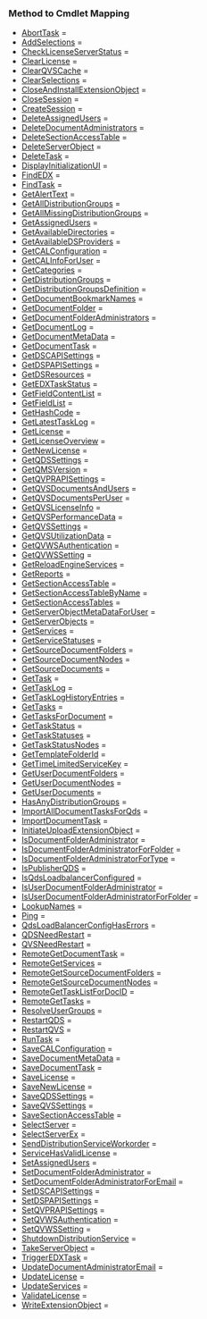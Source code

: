 
### Method to Cmdlet Mapping
- [AbortTask](https://help.qlik.com/en-US/qlikview-developer/April2020/APIs/QMS+API/html/M_PIX_Services_V12_Api4_IQMS4_AbortTask.htm) = [](./PWSH/Generated//.cs)
- [AddSelections](https://help.qlik.com/en-US/qlikview-developer/April2020/APIs/QMS+API/html/M_PIX_Services_V12_Api4_IQMS4_AddSelections.htm) = [](./PWSH/Generated//.cs)
- [CheckLicenseServerStatus](https://help.qlik.com/en-US/qlikview-developer/April2020/APIs/QMS+API/html/M_PIX_Services_V12_Api4_IQMS4_CheckLicenseServerStatus.htm) = [](./PWSH/Generated//.cs)
- [ClearLicense](https://help.qlik.com/en-US/qlikview-developer/April2020/APIs/QMS+API/html/M_PIX_Services_V12_Api4_IQMS4_ClearLicense.htm) = [](./PWSH/Generated//.cs)
- [ClearQVSCache](https://help.qlik.com/en-US/qlikview-developer/April2020/APIs/QMS+API/html/M_PIX_Services_V12_Api4_IQMS4_ClearQVSCache.htm) = [](./PWSH/Generated//.cs)
- [ClearSelections](https://help.qlik.com/en-US/qlikview-developer/April2020/APIs/QMS+API/html/M_PIX_Services_V12_Api4_IQMS4_ClearSelections.htm) = [](./PWSH/Generated//.cs)
- [CloseAndInstallExtensionObject](https://help.qlik.com/en-US/qlikview-developer/April2020/APIs/QMS+API/html/M_PIX_Services_V12_Api4_IQMS4_CloseAndInstallExtensionObject.htm) = [](./PWSH/Generated//.cs)
- [CloseSession](https://help.qlik.com/en-US/qlikview-developer/April2020/APIs/QMS+API/html/M_PIX_Services_V12_Api4_IQMS4_CloseSession.htm) = [](./PWSH/Generated//.cs)
- [CreateSession](https://help.qlik.com/en-US/qlikview-developer/April2020/APIs/QMS+API/html/M_PIX_Services_V12_Api4_IQMS4_CreateSession.htm) = [](./PWSH/Generated//.cs)
- [DeleteAssignedUsers](https://help.qlik.com/en-US/qlikview-developer/April2020/APIs/QMS+API/html/M_PIX_Services_V12_Api4_IQMS4_DeleteAssignedUsers.htm) = [](./PWSH/Generated//.cs)
- [DeleteDocumentAdministrators](https://help.qlik.com/en-US/qlikview-developer/April2020/APIs/QMS+API/html/M_PIX_Services_V12_Api4_IQMS4_DeleteDocumentAdministrators.htm) = [](./PWSH/Generated//.cs)
- [DeleteSectionAccessTable](https://help.qlik.com/en-US/qlikview-developer/April2020/APIs/QMS+API/html/M_PIX_Services_V12_Api4_IQMS4_DeleteSectionAccessTable.htm) = [](./PWSH/Generated//.cs)
- [DeleteServerObject](https://help.qlik.com/en-US/qlikview-developer/April2020/APIs/QMS+API/html/M_PIX_Services_V12_Api4_IQMS4_DeleteServerObject.htm) = [](./PWSH/Generated//.cs)
- [DeleteTask](https://help.qlik.com/en-US/qlikview-developer/April2020/APIs/QMS+API/html/M_PIX_Services_V12_Api4_IQMS4_DeleteTask.htm) = [](./PWSH/Generated//.cs)
- [DisplayInitializationUI](https://help.qlik.com/en-US/qlikview-developer/April2020/APIs/QMS+API/html/M_PIX_Services_V12_Api4_IQMS4_DisplayInitializationUI.htm) = [](./PWSH/Generated//.cs)
- [FindEDX](https://help.qlik.com/en-US/qlikview-developer/April2020/APIs/QMS+API/html/M_PIX_Services_V12_Api4_IQMS4_FindEDX.htm) = [](./PWSH/Generated//.cs)
- [FindTask](https://help.qlik.com/en-US/qlikview-developer/April2020/APIs/QMS+API/html/M_PIX_Services_V12_Api4_IQMS4_FindTask.htm) = [](./PWSH/Generated//.cs)
- [GetAlertText](https://help.qlik.com/en-US/qlikview-developer/April2020/APIs/QMS+API/html/M_PIX_Services_V12_Api4_IQMS4_GetAlertText.htm) = [](./PWSH/Generated//.cs)
- [GetAllDistributionGroups](https://help.qlik.com/en-US/qlikview-developer/April2020/APIs/QMS+API/html/M_PIX_Services_V12_Api4_IQMS4_GetAllDistributionGroups.htm) = [](./PWSH/Generated//.cs)
- [GetAllMissingDistributionGroups](https://help.qlik.com/en-US/qlikview-developer/April2020/APIs/QMS+API/html/M_PIX_Services_V12_Api4_IQMS4_GetAllMissingDistributionGroups.htm) = [](./PWSH/Generated//.cs)
- [GetAssignedUsers](https://help.qlik.com/en-US/qlikview-developer/April2020/APIs/QMS+API/html/M_PIX_Services_V12_Api4_IQMS4_GetAssignedUsers.htm) = [](./PWSH/Generated//.cs)
- [GetAvailableDirectories](https://help.qlik.com/en-US/qlikview-developer/April2020/APIs/QMS+API/html/M_PIX_Services_V12_Api4_IQMS4_GetAvailableDirectories.htm) = [](./PWSH/Generated//.cs)
- [GetAvailableDSProviders](https://help.qlik.com/en-US/qlikview-developer/April2020/APIs/QMS+API/html/M_PIX_Services_V12_Api4_IQMS4_GetAvailableDSProviders.htm) = [](./PWSH/Generated//.cs)
- [GetCALConfiguration](https://help.qlik.com/en-US/qlikview-developer/April2020/APIs/QMS+API/html/M_PIX_Services_V12_Api4_IQMS4_GetCALConfiguration.htm) = [](./PWSH/Generated//.cs)
- [GetCALInfoForUser](https://help.qlik.com/en-US/qlikview-developer/April2020/APIs/QMS+API/html/M_PIX_Services_V12_Api4_IQMS4_GetCALInfoForUser.htm) = [](./PWSH/Generated//.cs)
- [GetCategories](https://help.qlik.com/en-US/qlikview-developer/April2020/APIs/QMS+API/html/M_PIX_Services_V12_Api4_IQMS4_GetCategories.htm) = [](./PWSH/Generated//.cs)
- [GetDistributionGroups](https://help.qlik.com/en-US/qlikview-developer/April2020/APIs/QMS+API/html/M_PIX_Services_V12_Api4_IQMS4_GetDistributionGroups.htm) = [](./PWSH/Generated//.cs)
- [GetDistributionGroupsDefinition](https://help.qlik.com/en-US/qlikview-developer/April2020/APIs/QMS+API/html/M_PIX_Services_V12_Api4_IQMS4_GetDistributionGroupsDefinition.htm) = [](./PWSH/Generated//.cs)
- [GetDocumentBookmarkNames](https://help.qlik.com/en-US/qlikview-developer/April2020/APIs/QMS+API/html/M_PIX_Services_V12_Api4_IQMS4_GetDocumentBookmarkNames.htm) = [](./PWSH/Generated//.cs)
- [GetDocumentFolder](https://help.qlik.com/en-US/qlikview-developer/April2020/APIs/QMS+API/html/M_PIX_Services_V12_Api4_IQMS4_GetDocumentFolder.htm) = [](./PWSH/Generated//.cs)
- [GetDocumentFolderAdministrators](https://help.qlik.com/en-US/qlikview-developer/April2020/APIs/QMS+API/html/M_PIX_Services_V12_Api4_IQMS4_GetDocumentFolderAdministrators.htm) = [](./PWSH/Generated//.cs)
- [GetDocumentLog](https://help.qlik.com/en-US/qlikview-developer/April2020/APIs/QMS+API/html/M_PIX_Services_V12_Api4_IQMS4_GetDocumentLog.htm) = [](./PWSH/Generated//.cs)
- [GetDocumentMetaData](https://help.qlik.com/en-US/qlikview-developer/April2020/APIs/QMS+API/html/M_PIX_Services_V12_Api4_IQMS4_GetDocumentMetaData.htm) = [](./PWSH/Generated//.cs)
- [GetDocumentTask](https://help.qlik.com/en-US/qlikview-developer/April2020/APIs/QMS+API/html/M_PIX_Services_V12_Api4_IQMS4_GetDocumentTask.htm) = [](./PWSH/Generated//.cs)
- [GetDSCAPISettings](https://help.qlik.com/en-US/qlikview-developer/April2020/APIs/QMS+API/html/M_PIX_Services_V12_Api4_IQMS4_GetDSCAPISettings.htm) = [](./PWSH/Generated//.cs)
- [GetDSPAPISettings](https://help.qlik.com/en-US/qlikview-developer/April2020/APIs/QMS+API/html/M_PIX_Services_V12_Api4_IQMS4_GetDSPAPISettings.htm) = [](./PWSH/Generated//.cs)
- [GetDSResources](https://help.qlik.com/en-US/qlikview-developer/April2020/APIs/QMS+API/html/M_PIX_Services_V12_Api4_IQMS4_GetDSResources.htm) = [](./PWSH/Generated//.cs)
- [GetEDXTaskStatus](https://help.qlik.com/en-US/qlikview-developer/April2020/APIs/QMS+API/html/M_PIX_Services_V12_Api4_IQMS4_GetEDXTaskStatus.htm) = [](./PWSH/Generated//.cs)
- [GetFieldContentList](https://help.qlik.com/en-US/qlikview-developer/April2020/APIs/QMS+API/html/M_PIX_Services_V12_Api4_IQMS4_GetFieldContentList.htm) = [](./PWSH/Generated//.cs)
- [GetFieldList](https://help.qlik.com/en-US/qlikview-developer/April2020/APIs/QMS+API/html/M_PIX_Services_V12_Api4_IQMS4_GetFieldList.htm) = [](./PWSH/Generated//.cs)
- [GetHashCode](https://help.qlik.com/en-US/qlikview-developer/April2020/APIs/QMS+API/html/M_PIX_Services_V12_Api4_IQMS4_GetHashCode.htm) = [](./PWSH/Generated//.cs)
- [GetLatestTaskLog](https://help.qlik.com/en-US/qlikview-developer/April2020/APIs/QMS+API/html/M_PIX_Services_V12_Api4_IQMS4_GetLatestTaskLog.htm) = [](./PWSH/Generated//.cs)
- [GetLicense](https://help.qlik.com/en-US/qlikview-developer/April2020/APIs/QMS+API/html/M_PIX_Services_V12_Api4_IQMS4_GetLicense.htm) = [](./PWSH/Generated//.cs)
- [GetLicenseOverview](https://help.qlik.com/en-US/qlikview-developer/April2020/APIs/QMS+API/html/M_PIX_Services_V12_Api4_IQMS4_GetLicenseOverview.htm) = [](./PWSH/Generated//.cs)
- [GetNewLicense](https://help.qlik.com/en-US/qlikview-developer/April2020/APIs/QMS+API/html/M_PIX_Services_V12_Api4_IQMS4_GetNewLicense.htm) = [](./PWSH/Generated//.cs)
- [GetQDSSettings](https://help.qlik.com/en-US/qlikview-developer/April2020/APIs/QMS+API/html/M_PIX_Services_V12_Api4_IQMS4_GetQDSSettings.htm) = [](./PWSH/Generated//.cs)
- [GetQMSVersion](https://help.qlik.com/en-US/qlikview-developer/April2020/APIs/QMS+API/html/M_PIX_Services_V12_Api4_IQMS4_GetQMSVersion.htm) = [](./PWSH/Generated//.cs)
- [GetQVPRAPISettings](https://help.qlik.com/en-US/qlikview-developer/April2020/APIs/QMS+API/html/M_PIX_Services_V12_Api4_IQMS4_GetQVPRAPISettings.htm) = [](./PWSH/Generated//.cs)
- [GetQVSDocumentsAndUsers](https://help.qlik.com/en-US/qlikview-developer/April2020/APIs/QMS+API/html/M_PIX_Services_V12_Api4_IQMS4_GetQVSDocumentsAndUsers.htm) = [](./PWSH/Generated//.cs)
- [GetQVSDocumentsPerUser](https://help.qlik.com/en-US/qlikview-developer/April2020/APIs/QMS+API/html/M_PIX_Services_V12_Api4_IQMS4_GetQVSDocumentsPerUser.htm) = [](./PWSH/Generated//.cs)
- [GetQVSLicenseInfo](https://help.qlik.com/en-US/qlikview-developer/April2020/APIs/QMS+API/html/M_PIX_Services_V12_Api4_IQMS4_GetQVSLicenseInfo.htm) = [](./PWSH/Generated//.cs)
- [GetQVSPerformanceData](https://help.qlik.com/en-US/qlikview-developer/April2020/APIs/QMS+API/html/M_PIX_Services_V12_Api4_IQMS4_GetQVSPerformanceData.htm) = [](./PWSH/Generated//.cs)
- [GetQVSSettings](https://help.qlik.com/en-US/qlikview-developer/April2020/APIs/QMS+API/html/M_PIX_Services_V12_Api4_IQMS4_GetQVSSettings.htm) = [](./PWSH/Generated//.cs)
- [GetQVSUtilizationData](https://help.qlik.com/en-US/qlikview-developer/April2020/APIs/QMS+API/html/M_PIX_Services_V12_Api4_IQMS4_GetQVSUtilizationData.htm) = [](./PWSH/Generated//.cs)
- [GetQVWSAuthentication](https://help.qlik.com/en-US/qlikview-developer/April2020/APIs/QMS+API/html/M_PIX_Services_V12_Api4_IQMS4_GetQVWSAuthentication.htm) = [](./PWSH/Generated//.cs)
- [GetQVWSSetting](https://help.qlik.com/en-US/qlikview-developer/April2020/APIs/QMS+API/html/M_PIX_Services_V12_Api4_IQMS4_GetQVWSSetting.htm) = [](./PWSH/Generated//.cs)
- [GetReloadEngineServices](https://help.qlik.com/en-US/qlikview-developer/April2020/APIs/QMS+API/html/M_PIX_Services_V12_Api4_IQMS4_GetReloadEngineServices.htm) = [](./PWSH/Generated//.cs)
- [GetReports](https://help.qlik.com/en-US/qlikview-developer/April2020/APIs/QMS+API/html/M_PIX_Services_V12_Api4_IQMS4_GetReports.htm) = [](./PWSH/Generated//.cs)
- [GetSectionAccessTable](https://help.qlik.com/en-US/qlikview-developer/April2020/APIs/QMS+API/html/M_PIX_Services_V12_Api4_IQMS4_GetSectionAccessTable.htm) = [](./PWSH/Generated//.cs)
- [GetSectionAccessTableByName](https://help.qlik.com/en-US/qlikview-developer/April2020/APIs/QMS+API/html/M_PIX_Services_V12_Api4_IQMS4_GetSectionAccessTableByName.htm) = [](./PWSH/Generated//.cs)
- [GetSectionAccessTables](https://help.qlik.com/en-US/qlikview-developer/April2020/APIs/QMS+API/html/M_PIX_Services_V12_Api4_IQMS4_GetSectionAccessTables.htm) = [](./PWSH/Generated//.cs)
- [GetServerObjectMetaDataForUser](https://help.qlik.com/en-US/qlikview-developer/April2020/APIs/QMS+API/html/M_PIX_Services_V12_Api4_IQMS4_GetServerObjectMetaDataForUser.htm) = [](./PWSH/Generated//.cs)
- [GetServerObjects](https://help.qlik.com/en-US/qlikview-developer/April2020/APIs/QMS+API/html/M_PIX_Services_V12_Api4_IQMS4_GetServerObjects.htm) = [](./PWSH/Generated//.cs)
- [GetServices](https://help.qlik.com/en-US/qlikview-developer/April2020/APIs/QMS+API/html/M_PIX_Services_V12_Api4_IQMS4_GetServices.htm) = [](./PWSH/Generated//.cs)
- [GetServiceStatuses](https://help.qlik.com/en-US/qlikview-developer/April2020/APIs/QMS+API/html/M_PIX_Services_V12_Api4_IQMS4_GetServiceStatuses.htm) = [](./PWSH/Generated//.cs)
- [GetSourceDocumentFolders](https://help.qlik.com/en-US/qlikview-developer/April2020/APIs/QMS+API/html/M_PIX_Services_V12_Api4_IQMS4_GetSourceDocumentFolders.htm) = [](./PWSH/Generated//.cs)
- [GetSourceDocumentNodes](https://help.qlik.com/en-US/qlikview-developer/April2020/APIs/QMS+API/html/M_PIX_Services_V12_Api4_IQMS4_GetSourceDocumentNodes.htm) = [](./PWSH/Generated//.cs)
- [GetSourceDocuments](https://help.qlik.com/en-US/qlikview-developer/April2020/APIs/QMS+API/html/M_PIX_Services_V12_Api4_IQMS4_GetSourceDocuments.htm) = [](./PWSH/Generated//.cs)
- [GetTask](https://help.qlik.com/en-US/qlikview-developer/April2020/APIs/QMS+API/html/M_PIX_Services_V12_Api4_IQMS4_GetTask.htm) = [](./PWSH/Generated//.cs)
- [GetTaskLog](https://help.qlik.com/en-US/qlikview-developer/April2020/APIs/QMS+API/html/M_PIX_Services_V12_Api4_IQMS4_GetTaskLog.htm) = [](./PWSH/Generated//.cs)
- [GetTaskLogHistoryEntries](https://help.qlik.com/en-US/qlikview-developer/April2020/APIs/QMS+API/html/M_PIX_Services_V12_Api4_IQMS4_GetTaskLogHistoryEntries.htm) = [](./PWSH/Generated//.cs)
- [GetTasks](https://help.qlik.com/en-US/qlikview-developer/April2020/APIs/QMS+API/html/M_PIX_Services_V12_Api4_IQMS4_GetTasks.htm) = [](./PWSH/Generated//.cs)
- [GetTasksForDocument](https://help.qlik.com/en-US/qlikview-developer/April2020/APIs/QMS+API/html/M_PIX_Services_V12_Api4_IQMS4_GetTasksForDocument.htm) = [](./PWSH/Generated//.cs)
- [GetTaskStatus](https://help.qlik.com/en-US/qlikview-developer/April2020/APIs/QMS+API/html/M_PIX_Services_V12_Api4_IQMS4_GetTaskStatus.htm) = [](./PWSH/Generated//.cs)
- [GetTaskStatuses](https://help.qlik.com/en-US/qlikview-developer/April2020/APIs/QMS+API/html/M_PIX_Services_V12_Api4_IQMS4_GetTaskStatuses.htm) = [](./PWSH/Generated//.cs)
- [GetTaskStatusNodes](https://help.qlik.com/en-US/qlikview-developer/April2020/APIs/QMS+API/html/M_PIX_Services_V12_Api4_IQMS4_GetTaskStatusNodes.htm) = [](./PWSH/Generated//.cs)
- [GetTemplateFolderId](https://help.qlik.com/en-US/qlikview-developer/April2020/APIs/QMS+API/html/M_PIX_Services_V12_Api4_IQMS4_GetTemplateFolderId.htm) = [](./PWSH/Generated//.cs)
- [GetTimeLimitedServiceKey](https://help.qlik.com/en-US/qlikview-developer/April2020/APIs/QMS+API/html/M_PIX_Services_V12_Api4_IQMS4_GetTimeLimitedServiceKey.htm) = [](./PWSH/Generated//.cs)
- [GetUserDocumentFolders](https://help.qlik.com/en-US/qlikview-developer/April2020/APIs/QMS+API/html/M_PIX_Services_V12_Api4_IQMS4_GetUserDocumentFolders.htm) = [](./PWSH/Generated//.cs)
- [GetUserDocumentNodes](https://help.qlik.com/en-US/qlikview-developer/April2020/APIs/QMS+API/html/M_PIX_Services_V12_Api4_IQMS4_GetUserDocumentNodes.htm) = [](./PWSH/Generated//.cs)
- [GetUserDocuments](https://help.qlik.com/en-US/qlikview-developer/April2020/APIs/QMS+API/html/M_PIX_Services_V12_Api4_IQMS4_GetUserDocuments.htm) = [](./PWSH/Generated//.cs)
- [HasAnyDistributionGroups](https://help.qlik.com/en-US/qlikview-developer/April2020/APIs/QMS+API/html/M_PIX_Services_V12_Api4_IQMS4_HasAnyDistributionGroups.htm) = [](./PWSH/Generated//.cs)
- [ImportAllDocumentTasksForQds](https://help.qlik.com/en-US/qlikview-developer/April2020/APIs/QMS+API/html/M_PIX_Services_V12_Api4_IQMS4_ImportAllDocumentTasksForQds.htm) = [](./PWSH/Generated//.cs)
- [ImportDocumentTask](https://help.qlik.com/en-US/qlikview-developer/April2020/APIs/QMS+API/html/M_PIX_Services_V12_Api4_IQMS4_ImportDocumentTask.htm) = [](./PWSH/Generated//.cs)
- [InitiateUploadExtensionObject](https://help.qlik.com/en-US/qlikview-developer/April2020/APIs/QMS+API/html/M_PIX_Services_V12_Api4_IQMS4_InitiateUploadExtensionObject.htm) = [](./PWSH/Generated//.cs)
- [IsDocumentFolderAdministrator](https://help.qlik.com/en-US/qlikview-developer/April2020/APIs/QMS+API/html/M_PIX_Services_V12_Api4_IQMS4_IsDocumentFolderAdministrator.htm) = [](./PWSH/Generated//.cs)
- [IsDocumentFolderAdministratorForFolder](https://help.qlik.com/en-US/qlikview-developer/April2020/APIs/QMS+API/html/M_PIX_Services_V12_Api4_IQMS4_IsDocumentFolderAdministratorForFolder.htm) = [](./PWSH/Generated//.cs)
- [IsDocumentFolderAdministratorForType](https://help.qlik.com/en-US/qlikview-developer/April2020/APIs/QMS+API/html/M_PIX_Services_V12_Api4_IQMS4_IsDocumentFolderAdministratorForType.htm) = [](./PWSH/Generated//.cs)
- [IsPublisherQDS](https://help.qlik.com/en-US/qlikview-developer/April2020/APIs/QMS+API/html/M_PIX_Services_V12_Api4_IQMS4_IsPublisherQDS.htm) = [](./PWSH/Generated//.cs)
- [IsQdsLoadbalancerConfigured](https://help.qlik.com/en-US/qlikview-developer/April2020/APIs/QMS+API/html/M_PIX_Services_V12_Api4_IQMS4_IsQdsLoadbalancerConfigured.htm) = [](./PWSH/Generated//.cs)
- [IsUserDocumentFolderAdministrator](https://help.qlik.com/en-US/qlikview-developer/April2020/APIs/QMS+API/html/M_PIX_Services_V12_Api4_IQMS4_IsUserDocumentFolderAdministrator.htm) = [](./PWSH/Generated//.cs)
- [IsUserDocumentFolderAdministratorForFolder](https://help.qlik.com/en-US/qlikview-developer/April2020/APIs/QMS+API/html/M_PIX_Services_V12_Api4_IQMS4_IsUserDocumentFolderAdministratorForFolder.htm) = [](./PWSH/Generated//.cs)
- [LookupNames](https://help.qlik.com/en-US/qlikview-developer/April2020/APIs/QMS+API/html/M_PIX_Services_V12_Api4_IQMS4_LookupNames.htm) = [](./PWSH/Generated//.cs)
- [Ping](https://help.qlik.com/en-US/qlikview-developer/April2020/APIs/QMS+API/html/M_PIX_Services_V12_Api4_IQMS4_Ping.htm) = [](./PWSH/Generated//.cs)
- [QdsLoadBalancerConfigHasErrors](https://help.qlik.com/en-US/qlikview-developer/April2020/APIs/QMS+API/html/M_PIX_Services_V12_Api4_IQMS4_QdsLoadBalancerConfigHasErrors.htm) = [](./PWSH/Generated//.cs)
- [QDSNeedRestart](https://help.qlik.com/en-US/qlikview-developer/April2020/APIs/QMS+API/html/M_PIX_Services_V12_Api4_IQMS4_QDSNeedRestart.htm) = [](./PWSH/Generated//.cs)
- [QVSNeedRestart](https://help.qlik.com/en-US/qlikview-developer/April2020/APIs/QMS+API/html/M_PIX_Services_V12_Api4_IQMS4_QVSNeedRestart.htm) = [](./PWSH/Generated//.cs)
- [RemoteGetDocumentTask](https://help.qlik.com/en-US/qlikview-developer/April2020/APIs/QMS+API/html/M_PIX_Services_V12_Api4_IQMS4_RemoteGetDocumentTask.htm) = [](./PWSH/Generated//.cs)
- [RemoteGetServices](https://help.qlik.com/en-US/qlikview-developer/April2020/APIs/QMS+API/html/M_PIX_Services_V12_Api4_IQMS4_RemoteGetServices.htm) = [](./PWSH/Generated//.cs)
- [RemoteGetSourceDocumentFolders](https://help.qlik.com/en-US/qlikview-developer/April2020/APIs/QMS+API/html/M_PIX_Services_V12_Api4_IQMS4_RemoteGetSourceDocumentFolders.htm) = [](./PWSH/Generated//.cs)
- [RemoteGetSourceDocumentNodes](https://help.qlik.com/en-US/qlikview-developer/April2020/APIs/QMS+API/html/M_PIX_Services_V12_Api4_IQMS4_RemoteGetSourceDocumentNodes.htm) = [](./PWSH/Generated//.cs)
- [RemoteGetTaskListForDocID](https://help.qlik.com/en-US/qlikview-developer/April2020/APIs/QMS+API/html/M_PIX_Services_V12_Api4_IQMS4_RemoteGetTaskListForDocID.htm) = [](./PWSH/Generated//.cs)
- [RemoteGetTasks](https://help.qlik.com/en-US/qlikview-developer/April2020/APIs/QMS+API/html/M_PIX_Services_V12_Api4_IQMS4_RemoteGetTasks.htm) = [](./PWSH/Generated//.cs)
- [ResolveUserGroups](https://help.qlik.com/en-US/qlikview-developer/April2020/APIs/QMS+API/html/M_PIX_Services_V12_Api4_IQMS4_ResolveUserGroups.htm) = [](./PWSH/Generated//.cs)
- [RestartQDS](https://help.qlik.com/en-US/qlikview-developer/April2020/APIs/QMS+API/html/M_PIX_Services_V12_Api4_IQMS4_RestartQDS.htm) = [](./PWSH/Generated//.cs)
- [RestartQVS](https://help.qlik.com/en-US/qlikview-developer/April2020/APIs/QMS+API/html/M_PIX_Services_V12_Api4_IQMS4_RestartQVS.htm) = [](./PWSH/Generated//.cs)
- [RunTask](https://help.qlik.com/en-US/qlikview-developer/April2020/APIs/QMS+API/html/M_PIX_Services_V12_Api4_IQMS4_RunTask.htm) = [](./PWSH/Generated//.cs)
- [SaveCALConfiguration](https://help.qlik.com/en-US/qlikview-developer/April2020/APIs/QMS+API/html/M_PIX_Services_V12_Api4_IQMS4_SaveCALConfiguration.htm) = [](./PWSH/Generated//.cs)
- [SaveDocumentMetaData](https://help.qlik.com/en-US/qlikview-developer/April2020/APIs/QMS+API/html/M_PIX_Services_V12_Api4_IQMS4_SaveDocumentMetaData.htm) = [](./PWSH/Generated//.cs)
- [SaveDocumentTask](https://help.qlik.com/en-US/qlikview-developer/April2020/APIs/QMS+API/html/M_PIX_Services_V12_Api4_IQMS4_SaveDocumentTask.htm) = [](./PWSH/Generated//.cs)
- [SaveLicense](https://help.qlik.com/en-US/qlikview-developer/April2020/APIs/QMS+API/html/M_PIX_Services_V12_Api4_IQMS4_SaveLicense.htm) = [](./PWSH/Generated//.cs)
- [SaveNewLicense](https://help.qlik.com/en-US/qlikview-developer/April2020/APIs/QMS+API/html/M_PIX_Services_V12_Api4_IQMS4_SaveNewLicense.htm) = [](./PWSH/Generated//.cs)
- [SaveQDSSettings](https://help.qlik.com/en-US/qlikview-developer/April2020/APIs/QMS+API/html/M_PIX_Services_V12_Api4_IQMS4_SaveQDSSettings.htm) = [](./PWSH/Generated//.cs)
- [SaveQVSSettings](https://help.qlik.com/en-US/qlikview-developer/April2020/APIs/QMS+API/html/M_PIX_Services_V12_Api4_IQMS4_SaveQVSSettings.htm) = [](./PWSH/Generated//.cs)
- [SaveSectionAccessTable](https://help.qlik.com/en-US/qlikview-developer/April2020/APIs/QMS+API/html/M_PIX_Services_V12_Api4_IQMS4_SaveSectionAccessTable.htm) = [](./PWSH/Generated//.cs)
- [SelectServer](https://help.qlik.com/en-US/qlikview-developer/April2020/APIs/QMS+API/html/M_PIX_Services_V12_Api4_IQMS4_SelectServer.htm) = [](./PWSH/Generated//.cs)
- [SelectServerEx](https://help.qlik.com/en-US/qlikview-developer/April2020/APIs/QMS+API/html/M_PIX_Services_V12_Api4_IQMS4_SelectServerEx.htm) = [](./PWSH/Generated//.cs)
- [SendDistributionServiceWorkorder](https://help.qlik.com/en-US/qlikview-developer/April2020/APIs/QMS+API/html/M_PIX_Services_V12_Api4_IQMS4_SendDistributionServiceWorkorder.htm) = [](./PWSH/Generated//.cs)
- [ServiceHasValidLicense](https://help.qlik.com/en-US/qlikview-developer/April2020/APIs/QMS+API/html/M_PIX_Services_V12_Api4_IQMS4_ServiceHasValidLicense.htm) = [](./PWSH/Generated//.cs)
- [SetAssignedUsers](https://help.qlik.com/en-US/qlikview-developer/April2020/APIs/QMS+API/html/M_PIX_Services_V12_Api4_IQMS4_SetAssignedUsers.htm) = [](./PWSH/Generated//.cs)
- [SetDocumentFolderAdministrator](https://help.qlik.com/en-US/qlikview-developer/April2020/APIs/QMS+API/html/M_PIX_Services_V12_Api4_IQMS4_SetDocumentFolderAdministrator.htm) = [](./PWSH/Generated//.cs)
- [SetDocumentFolderAdministratorForEmail](https://help.qlik.com/en-US/qlikview-developer/April2020/APIs/QMS+API/html/M_PIX_Services_V12_Api4_IQMS4_SetDocumentFolderAdministratorForEmail.htm) = [](./PWSH/Generated//.cs)
- [SetDSCAPISettings](https://help.qlik.com/en-US/qlikview-developer/April2020/APIs/QMS+API/html/M_PIX_Services_V12_Api4_IQMS4_SetDSCAPISettings.htm) = [](./PWSH/Generated//.cs)
- [SetDSPAPISettings](https://help.qlik.com/en-US/qlikview-developer/April2020/APIs/QMS+API/html/M_PIX_Services_V12_Api4_IQMS4_SetDSPAPISettings.htm) = [](./PWSH/Generated//.cs)
- [SetQVPRAPISettings](https://help.qlik.com/en-US/qlikview-developer/April2020/APIs/QMS+API/html/M_PIX_Services_V12_Api4_IQMS4_SetQVPRAPISettings.htm) = [](./PWSH/Generated//.cs)
- [SetQVWSAuthentication](https://help.qlik.com/en-US/qlikview-developer/April2020/APIs/QMS+API/html/M_PIX_Services_V12_Api4_IQMS4_SetQVWSAuthentication.htm) = [](./PWSH/Generated//.cs)
- [SetQVWSSetting](https://help.qlik.com/en-US/qlikview-developer/April2020/APIs/QMS+API/html/M_PIX_Services_V12_Api4_IQMS4_SetQVWSSetting.htm) = [](./PWSH/Generated//.cs)
- [ShutdownDistributionService](https://help.qlik.com/en-US/qlikview-developer/April2020/APIs/QMS+API/html/M_PIX_Services_V12_Api4_IQMS4_ShutdownDistributionService.htm) = [](./PWSH/Generated//.cs)
- [TakeServerObject](https://help.qlik.com/en-US/qlikview-developer/April2020/APIs/QMS+API/html/M_PIX_Services_V12_Api4_IQMS4_TakeServerObject.htm) = [](./PWSH/Generated//.cs)
- [TriggerEDXTask](https://help.qlik.com/en-US/qlikview-developer/April2020/APIs/QMS+API/html/M_PIX_Services_V12_Api4_IQMS4_TriggerEDXTask.htm) = [](./PWSH/Generated//.cs)
- [UpdateDocumentAdministratorEmail](https://help.qlik.com/en-US/qlikview-developer/April2020/APIs/QMS+API/html/M_PIX_Services_V12_Api4_IQMS4_UpdateDocumentAdministratorEmail.htm) = [](./PWSH/Generated//.cs)
- [UpdateLicense](https://help.qlik.com/en-US/qlikview-developer/April2020/APIs/QMS+API/html/M_PIX_Services_V12_Api4_IQMS4_UpdateLicense.htm) = [](./PWSH/Generated//.cs)
- [UpdateServices](https://help.qlik.com/en-US/qlikview-developer/April2020/APIs/QMS+API/html/M_PIX_Services_V12_Api4_IQMS4_UpdateServices.htm) = [](./PWSH/Generated//.cs)
- [ValidateLicense](https://help.qlik.com/en-US/qlikview-developer/April2020/APIs/QMS+API/html/M_PIX_Services_V12_Api4_IQMS4_ValidateLicense.htm) = [](./PWSH/Generated//.cs)
- [WriteExtensionObject](https://help.qlik.com/en-US/qlikview-developer/April2020/APIs/QMS+API/html/M_PIX_Services_V12_Api4_IQMS4_WriteExtensionObject.htm) = [](./PWSH/Generated//.cs)


